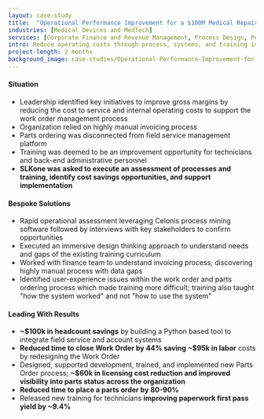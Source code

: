 ```yaml
---
layout: case-study
title:  "Operational Performance Improvement for a $100M Medical Repair and Maintenance Organization​"
industries: [Medical Devices and MedTech]
services: [Corporate Finance and Revenue Management, Process Design, Performance Improvement]
intro: Reduce operating costs through process, systems, and training improvements yielding ~$575k in annualized benefits​
project-length: 2 months
background_image: case-studies/Operational-Performance-Improvement-for-a-$100M-Medical-Repair-and-Maintenance-Organization.jpg
---
```


#### Situation
- Leadership identified key initiatives to improve gross margins by reducing the cost to service and internal operating costs to support the work order management process​
- Organization relied on highly manual invoicing process​
- Parts ordering was disconnected from field service management platform​
- Training was deemed to be an improvement opportunity for technicians and back-end administrative personnel​
- **SLKone was asked to execute an assessment of processes and training, identify cost savings opportunities, and support implementation**

#### Bespoke Solutions
- Rapid operational assessment leveraging Celonis process mining software followed by interviews with key stakeholders to confirm opportunities​
- Executed an immersive design thinking approach to understand needs and gaps of the existing training curriculum​
- Worked with finance team to understand invoicing process; discovering highly manual process with data gaps ​
- Identified user-experience issues within the work order and parts ordering process which made training more difficult; training also taught "how the system worked" and not "how to use the system"

#### Leading With Results
- **~$100k in headcount savings** by building a Python based tool to integrate field service and account systems​
- **Reduced time to close Work Order by 44% saving ~$95k in labor** costs by redesigning the Work Order​
- Designed, supported development, trained, and implemented new Parts Order process; **~$60k in licensing cost reduction and improved visibility into parts status across the organization​**
- **Reduced time to place a parts order by 80-90%​**
- Released new training for technicians **improving paperwork first pass yield by ~9.4%**
